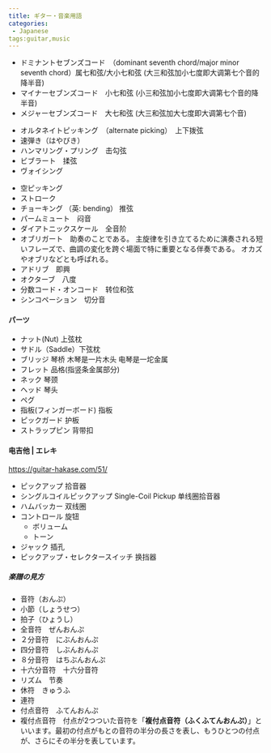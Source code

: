 ```yaml
---
title: ギター・音楽用語
categories:
 - Japanese
tags:guitar,music
---
```


+ ドミナントセブンズコード　（dominant seventh chord/major minor seventh chord）属七和弦/大小七和弦 (大三和弦加小七度即大调第七个音的降半音)
+ マイナーセブンズコード　小七和弦 (小三和弦加小七度即大调第七个音的降半音)
+ メジャーセブンズコード　大七和弦 (大三和弦加大七度即大调第七个音)

- オルタネイトピッキング　（alternate picking）　上下拨弦
- 速弾き（はやびき）
- ハンマリング・プリング　击勾弦
- ビブラート　揉弦
- ヴォイシング

+ 空ピッキング
+ ストローク
+ チョーキング （英: bending） 推弦
+ パームミュート　闷音
+ ダイアトニックスケール　全音阶
+ オブリガート　助奏のことである。 主旋律を引き立てるために演奏される短いフレーズで、曲調の変化を跨ぐ場面で特に重要となる伴奏である。 オカズやオブリなどとも呼ばれる。
+ アドリブ　即興
+ オクターブ　八度
+ 分数コード・オンコード　转位和弦
+ シンコペーション　切分音

#### パーツ

+ ナット(Nut) 上弦枕
+ サドル（Saddle）下弦枕
+ ブリッジ 琴桥 木琴是一片木头 电琴是一坨金属
+ フレット 品格(指竖条金属部分)
+ ネック 琴颈
+ ヘッド 琴头
+ ペグ
+ 指板(フィンガーボード) 指板
+ ピックガード 护板
+ ストラップピン 背带扣

#### 电吉他 | エレキ

https://guitar-hakase.com/51/

+ ピックアップ 拾音器
+ シングルコイルピックアップ Single-Coil Pickup 单线圈拾音器
+ ハムバッカー 双线圈
+ コントロール 旋钮
  + ボリューム
  + トーン
+ ジャック 插孔
+ ピックアップ・セレクタースイッチ 换挡器



 ##### 楽譜の見方

+ 音符（おんぷ）
+ 小節（しょうせつ）
+ 拍子（ひょうし）
+ 全音符　ぜんおんぷ
+ ２分音符　にぶんおんぷ
+ 四分音符　しぶんおんぷ
+ ８分音符　はちぶんおんぷ
+ 十六分音符　十六分音符
+ リズム　节奏
+ 休符　きゅうふ
+ 連符
+ 付点音符　ふてんおんぷ
+ 複付点音符　付点が2つついた音符を「**複付点音符（ふくふてんおんぷ）**」といいます。最初の付点がもとの音符の半分の長さを表し、もうひとつの付点が、さらにその半分を表しています。



